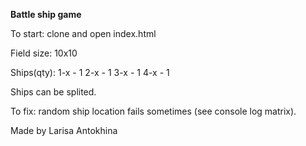 **Battle ship game**

To start: clone and open index.html

Field size: 10x10

Ships(qty):
1-x - 1
2-x - 1
3-x - 1
4-x - 1

Ships can be splited.

To fix: random ship location fails sometimes (see console log matrix).

Made by Larisa Antokhina
